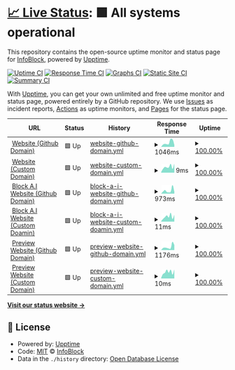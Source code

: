 # [📈 Live Status](https://status.infoblock.gq): <!--live status--> **🟩 All systems operational**

This repository contains the open-source uptime monitor and status page for [InfoBlock](https://infoblock.github.io/Website/), powered by [Upptime](https://github.com/upptime/upptime).

[![Uptime CI](https://github.com/InfoBlock/Status-Page/workflows/Uptime%20CI/badge.svg)](https://github.com/InfoBlock/Status-Page/actions?query=workflow%3A%22Uptime+CI%22)
[![Response Time CI](https://github.com/InfoBlock/Status-Page/workflows/Response%20Time%20CI/badge.svg)](https://github.com/InfoBlock/Status-Page/actions?query=workflow%3A%22Response+Time+CI%22)
[![Graphs CI](https://github.com/InfoBlock/Status-Page/workflows/Graphs%20CI/badge.svg)](https://github.com/InfoBlock/Status-Page/actions?query=workflow%3A%22Graphs+CI%22)
[![Static Site CI](https://github.com/InfoBlock/Status-Page/workflows/Static%20Site%20CI/badge.svg)](https://github.com/InfoBlock/Status-Page/actions?query=workflow%3A%22Static+Site+CI%22)
[![Summary CI](https://github.com/InfoBlock/Status-Page/workflows/Summary%20CI/badge.svg)](https://github.com/InfoBlock/Status-Page/actions?query=workflow%3A%22Summary+CI%22)

With [Upptime](https://upptime.js.org), you can get your own unlimited and free uptime monitor and status page, powered entirely by a GitHub repository. We use [Issues](https://github.com/InfoBlock/Status-Page/issues) as incident reports, [Actions](https://github.com/InfoBlock/Status-Page/actions) as uptime monitors, and [Pages](https://status.infoblock.gq) for the status page.

<!--start: status pages-->
<!-- This summary is generated by Upptime (https://github.com/upptime/upptime) -->
<!-- Do not edit this manually, your changes will be overwritten -->
<!-- prettier-ignore -->
| URL | Status | History | Response Time | Uptime |
| --- | ------ | ------- | ------------- | ------ |
| <img alt="" src="https://favicons.githubusercontent.com/infoblock.github.io" height="13"> [Website (Github Domain)](https://infoblock.github.io/Website/) | 🟩 Up | [website-github-domain.yml](https://github.com/InfoBlock/Status-Page/commits/HEAD/history/website-github-domain.yml) | <details><summary><img alt="Response time graph" src="./graphs/website-github-domain/response-time-week.png" height="20"> 1046ms</summary><br><a href="https://status.infoblock.gq/history/website-github-domain"><img alt="Response time 515" src="https://img.shields.io/endpoint?url=https%3A%2F%2Fraw.githubusercontent.com%2FInfoBlock%2FStatus-Page%2FHEAD%2Fapi%2Fwebsite-github-domain%2Fresponse-time.json"></a><br><a href="https://status.infoblock.gq/history/website-github-domain"><img alt="24-hour response time 3875" src="https://img.shields.io/endpoint?url=https%3A%2F%2Fraw.githubusercontent.com%2FInfoBlock%2FStatus-Page%2FHEAD%2Fapi%2Fwebsite-github-domain%2Fresponse-time-day.json"></a><br><a href="https://status.infoblock.gq/history/website-github-domain"><img alt="7-day response time 1046" src="https://img.shields.io/endpoint?url=https%3A%2F%2Fraw.githubusercontent.com%2FInfoBlock%2FStatus-Page%2FHEAD%2Fapi%2Fwebsite-github-domain%2Fresponse-time-week.json"></a><br><a href="https://status.infoblock.gq/history/website-github-domain"><img alt="30-day response time 515" src="https://img.shields.io/endpoint?url=https%3A%2F%2Fraw.githubusercontent.com%2FInfoBlock%2FStatus-Page%2FHEAD%2Fapi%2Fwebsite-github-domain%2Fresponse-time-month.json"></a><br><a href="https://status.infoblock.gq/history/website-github-domain"><img alt="1-year response time 515" src="https://img.shields.io/endpoint?url=https%3A%2F%2Fraw.githubusercontent.com%2FInfoBlock%2FStatus-Page%2FHEAD%2Fapi%2Fwebsite-github-domain%2Fresponse-time-year.json"></a></details> | <details><summary><a href="https://status.infoblock.gq/history/website-github-domain">100.00%</a></summary><a href="https://status.infoblock.gq/history/website-github-domain"><img alt="All-time uptime 100.00%" src="https://img.shields.io/endpoint?url=https%3A%2F%2Fraw.githubusercontent.com%2FInfoBlock%2FStatus-Page%2FHEAD%2Fapi%2Fwebsite-github-domain%2Fuptime.json"></a><br><a href="https://status.infoblock.gq/history/website-github-domain"><img alt="24-hour uptime 100.00%" src="https://img.shields.io/endpoint?url=https%3A%2F%2Fraw.githubusercontent.com%2FInfoBlock%2FStatus-Page%2FHEAD%2Fapi%2Fwebsite-github-domain%2Fuptime-day.json"></a><br><a href="https://status.infoblock.gq/history/website-github-domain"><img alt="7-day uptime 100.00%" src="https://img.shields.io/endpoint?url=https%3A%2F%2Fraw.githubusercontent.com%2FInfoBlock%2FStatus-Page%2FHEAD%2Fapi%2Fwebsite-github-domain%2Fuptime-week.json"></a><br><a href="https://status.infoblock.gq/history/website-github-domain"><img alt="30-day uptime 100.00%" src="https://img.shields.io/endpoint?url=https%3A%2F%2Fraw.githubusercontent.com%2FInfoBlock%2FStatus-Page%2FHEAD%2Fapi%2Fwebsite-github-domain%2Fuptime-month.json"></a><br><a href="https://status.infoblock.gq/history/website-github-domain"><img alt="1-year uptime 100.00%" src="https://img.shields.io/endpoint?url=https%3A%2F%2Fraw.githubusercontent.com%2FInfoBlock%2FStatus-Page%2FHEAD%2Fapi%2Fwebsite-github-domain%2Fuptime-year.json"></a></details>
| <img alt="" src="https://favicons.githubusercontent.com/infoblock.gq" height="13"> [Website (Custom Domain)](https://infoblock.gq) | 🟩 Up | [website-custom-domain.yml](https://github.com/InfoBlock/Status-Page/commits/HEAD/history/website-custom-domain.yml) | <details><summary><img alt="Response time graph" src="./graphs/website-custom-domain/response-time-week.png" height="20"> 9ms</summary><br><a href="https://status.infoblock.gq/history/website-custom-domain"><img alt="Response time 8" src="https://img.shields.io/endpoint?url=https%3A%2F%2Fraw.githubusercontent.com%2FInfoBlock%2FStatus-Page%2FHEAD%2Fapi%2Fwebsite-custom-domain%2Fresponse-time.json"></a><br><a href="https://status.infoblock.gq/history/website-custom-domain"><img alt="24-hour response time 6" src="https://img.shields.io/endpoint?url=https%3A%2F%2Fraw.githubusercontent.com%2FInfoBlock%2FStatus-Page%2FHEAD%2Fapi%2Fwebsite-custom-domain%2Fresponse-time-day.json"></a><br><a href="https://status.infoblock.gq/history/website-custom-domain"><img alt="7-day response time 9" src="https://img.shields.io/endpoint?url=https%3A%2F%2Fraw.githubusercontent.com%2FInfoBlock%2FStatus-Page%2FHEAD%2Fapi%2Fwebsite-custom-domain%2Fresponse-time-week.json"></a><br><a href="https://status.infoblock.gq/history/website-custom-domain"><img alt="30-day response time 8" src="https://img.shields.io/endpoint?url=https%3A%2F%2Fraw.githubusercontent.com%2FInfoBlock%2FStatus-Page%2FHEAD%2Fapi%2Fwebsite-custom-domain%2Fresponse-time-month.json"></a><br><a href="https://status.infoblock.gq/history/website-custom-domain"><img alt="1-year response time 8" src="https://img.shields.io/endpoint?url=https%3A%2F%2Fraw.githubusercontent.com%2FInfoBlock%2FStatus-Page%2FHEAD%2Fapi%2Fwebsite-custom-domain%2Fresponse-time-year.json"></a></details> | <details><summary><a href="https://status.infoblock.gq/history/website-custom-domain">100.00%</a></summary><a href="https://status.infoblock.gq/history/website-custom-domain"><img alt="All-time uptime 100.00%" src="https://img.shields.io/endpoint?url=https%3A%2F%2Fraw.githubusercontent.com%2FInfoBlock%2FStatus-Page%2FHEAD%2Fapi%2Fwebsite-custom-domain%2Fuptime.json"></a><br><a href="https://status.infoblock.gq/history/website-custom-domain"><img alt="24-hour uptime 100.00%" src="https://img.shields.io/endpoint?url=https%3A%2F%2Fraw.githubusercontent.com%2FInfoBlock%2FStatus-Page%2FHEAD%2Fapi%2Fwebsite-custom-domain%2Fuptime-day.json"></a><br><a href="https://status.infoblock.gq/history/website-custom-domain"><img alt="7-day uptime 100.00%" src="https://img.shields.io/endpoint?url=https%3A%2F%2Fraw.githubusercontent.com%2FInfoBlock%2FStatus-Page%2FHEAD%2Fapi%2Fwebsite-custom-domain%2Fuptime-week.json"></a><br><a href="https://status.infoblock.gq/history/website-custom-domain"><img alt="30-day uptime 100.00%" src="https://img.shields.io/endpoint?url=https%3A%2F%2Fraw.githubusercontent.com%2FInfoBlock%2FStatus-Page%2FHEAD%2Fapi%2Fwebsite-custom-domain%2Fuptime-month.json"></a><br><a href="https://status.infoblock.gq/history/website-custom-domain"><img alt="1-year uptime 100.00%" src="https://img.shields.io/endpoint?url=https%3A%2F%2Fraw.githubusercontent.com%2FInfoBlock%2FStatus-Page%2FHEAD%2Fapi%2Fwebsite-custom-domain%2Fuptime-year.json"></a></details>
| <img alt="" src="https://favicons.githubusercontent.com/infoblock.github.io" height="13"> [Block A.I Website (Github Domain)](https://infoblock.github.io/BlockAI/) | 🟩 Up | [block-a-i-website-github-domain.yml](https://github.com/InfoBlock/Status-Page/commits/HEAD/history/block-a-i-website-github-domain.yml) | <details><summary><img alt="Response time graph" src="./graphs/block-a-i-website-github-domain/response-time-week.png" height="20"> 973ms</summary><br><a href="https://status.infoblock.gq/history/block-a-i-website-github-domain"><img alt="Response time 522" src="https://img.shields.io/endpoint?url=https%3A%2F%2Fraw.githubusercontent.com%2FInfoBlock%2FStatus-Page%2FHEAD%2Fapi%2Fblock-a-i-website-github-domain%2Fresponse-time.json"></a><br><a href="https://status.infoblock.gq/history/block-a-i-website-github-domain"><img alt="24-hour response time 4380" src="https://img.shields.io/endpoint?url=https%3A%2F%2Fraw.githubusercontent.com%2FInfoBlock%2FStatus-Page%2FHEAD%2Fapi%2Fblock-a-i-website-github-domain%2Fresponse-time-day.json"></a><br><a href="https://status.infoblock.gq/history/block-a-i-website-github-domain"><img alt="7-day response time 973" src="https://img.shields.io/endpoint?url=https%3A%2F%2Fraw.githubusercontent.com%2FInfoBlock%2FStatus-Page%2FHEAD%2Fapi%2Fblock-a-i-website-github-domain%2Fresponse-time-week.json"></a><br><a href="https://status.infoblock.gq/history/block-a-i-website-github-domain"><img alt="30-day response time 522" src="https://img.shields.io/endpoint?url=https%3A%2F%2Fraw.githubusercontent.com%2FInfoBlock%2FStatus-Page%2FHEAD%2Fapi%2Fblock-a-i-website-github-domain%2Fresponse-time-month.json"></a><br><a href="https://status.infoblock.gq/history/block-a-i-website-github-domain"><img alt="1-year response time 522" src="https://img.shields.io/endpoint?url=https%3A%2F%2Fraw.githubusercontent.com%2FInfoBlock%2FStatus-Page%2FHEAD%2Fapi%2Fblock-a-i-website-github-domain%2Fresponse-time-year.json"></a></details> | <details><summary><a href="https://status.infoblock.gq/history/block-a-i-website-github-domain">100.00%</a></summary><a href="https://status.infoblock.gq/history/block-a-i-website-github-domain"><img alt="All-time uptime 100.00%" src="https://img.shields.io/endpoint?url=https%3A%2F%2Fraw.githubusercontent.com%2FInfoBlock%2FStatus-Page%2FHEAD%2Fapi%2Fblock-a-i-website-github-domain%2Fuptime.json"></a><br><a href="https://status.infoblock.gq/history/block-a-i-website-github-domain"><img alt="24-hour uptime 100.00%" src="https://img.shields.io/endpoint?url=https%3A%2F%2Fraw.githubusercontent.com%2FInfoBlock%2FStatus-Page%2FHEAD%2Fapi%2Fblock-a-i-website-github-domain%2Fuptime-day.json"></a><br><a href="https://status.infoblock.gq/history/block-a-i-website-github-domain"><img alt="7-day uptime 100.00%" src="https://img.shields.io/endpoint?url=https%3A%2F%2Fraw.githubusercontent.com%2FInfoBlock%2FStatus-Page%2FHEAD%2Fapi%2Fblock-a-i-website-github-domain%2Fuptime-week.json"></a><br><a href="https://status.infoblock.gq/history/block-a-i-website-github-domain"><img alt="30-day uptime 100.00%" src="https://img.shields.io/endpoint?url=https%3A%2F%2Fraw.githubusercontent.com%2FInfoBlock%2FStatus-Page%2FHEAD%2Fapi%2Fblock-a-i-website-github-domain%2Fuptime-month.json"></a><br><a href="https://status.infoblock.gq/history/block-a-i-website-github-domain"><img alt="1-year uptime 100.00%" src="https://img.shields.io/endpoint?url=https%3A%2F%2Fraw.githubusercontent.com%2FInfoBlock%2FStatus-Page%2FHEAD%2Fapi%2Fblock-a-i-website-github-domain%2Fuptime-year.json"></a></details>
| <img alt="" src="https://favicons.githubusercontent.com/blockai.infoblock.gq" height="13"> [Block A.I Website (Custom Doamin)](https://blockai.infoblock.gq) | 🟩 Up | [block-a-i-website-custom-doamin.yml](https://github.com/InfoBlock/Status-Page/commits/HEAD/history/block-a-i-website-custom-doamin.yml) | <details><summary><img alt="Response time graph" src="./graphs/block-a-i-website-custom-doamin/response-time-week.png" height="20"> 11ms</summary><br><a href="https://status.infoblock.gq/history/block-a-i-website-custom-doamin"><img alt="Response time 8" src="https://img.shields.io/endpoint?url=https%3A%2F%2Fraw.githubusercontent.com%2FInfoBlock%2FStatus-Page%2FHEAD%2Fapi%2Fblock-a-i-website-custom-doamin%2Fresponse-time.json"></a><br><a href="https://status.infoblock.gq/history/block-a-i-website-custom-doamin"><img alt="24-hour response time 6" src="https://img.shields.io/endpoint?url=https%3A%2F%2Fraw.githubusercontent.com%2FInfoBlock%2FStatus-Page%2FHEAD%2Fapi%2Fblock-a-i-website-custom-doamin%2Fresponse-time-day.json"></a><br><a href="https://status.infoblock.gq/history/block-a-i-website-custom-doamin"><img alt="7-day response time 11" src="https://img.shields.io/endpoint?url=https%3A%2F%2Fraw.githubusercontent.com%2FInfoBlock%2FStatus-Page%2FHEAD%2Fapi%2Fblock-a-i-website-custom-doamin%2Fresponse-time-week.json"></a><br><a href="https://status.infoblock.gq/history/block-a-i-website-custom-doamin"><img alt="30-day response time 8" src="https://img.shields.io/endpoint?url=https%3A%2F%2Fraw.githubusercontent.com%2FInfoBlock%2FStatus-Page%2FHEAD%2Fapi%2Fblock-a-i-website-custom-doamin%2Fresponse-time-month.json"></a><br><a href="https://status.infoblock.gq/history/block-a-i-website-custom-doamin"><img alt="1-year response time 8" src="https://img.shields.io/endpoint?url=https%3A%2F%2Fraw.githubusercontent.com%2FInfoBlock%2FStatus-Page%2FHEAD%2Fapi%2Fblock-a-i-website-custom-doamin%2Fresponse-time-year.json"></a></details> | <details><summary><a href="https://status.infoblock.gq/history/block-a-i-website-custom-doamin">100.00%</a></summary><a href="https://status.infoblock.gq/history/block-a-i-website-custom-doamin"><img alt="All-time uptime 100.00%" src="https://img.shields.io/endpoint?url=https%3A%2F%2Fraw.githubusercontent.com%2FInfoBlock%2FStatus-Page%2FHEAD%2Fapi%2Fblock-a-i-website-custom-doamin%2Fuptime.json"></a><br><a href="https://status.infoblock.gq/history/block-a-i-website-custom-doamin"><img alt="24-hour uptime 100.00%" src="https://img.shields.io/endpoint?url=https%3A%2F%2Fraw.githubusercontent.com%2FInfoBlock%2FStatus-Page%2FHEAD%2Fapi%2Fblock-a-i-website-custom-doamin%2Fuptime-day.json"></a><br><a href="https://status.infoblock.gq/history/block-a-i-website-custom-doamin"><img alt="7-day uptime 100.00%" src="https://img.shields.io/endpoint?url=https%3A%2F%2Fraw.githubusercontent.com%2FInfoBlock%2FStatus-Page%2FHEAD%2Fapi%2Fblock-a-i-website-custom-doamin%2Fuptime-week.json"></a><br><a href="https://status.infoblock.gq/history/block-a-i-website-custom-doamin"><img alt="30-day uptime 100.00%" src="https://img.shields.io/endpoint?url=https%3A%2F%2Fraw.githubusercontent.com%2FInfoBlock%2FStatus-Page%2FHEAD%2Fapi%2Fblock-a-i-website-custom-doamin%2Fuptime-month.json"></a><br><a href="https://status.infoblock.gq/history/block-a-i-website-custom-doamin"><img alt="1-year uptime 100.00%" src="https://img.shields.io/endpoint?url=https%3A%2F%2Fraw.githubusercontent.com%2FInfoBlock%2FStatus-Page%2FHEAD%2Fapi%2Fblock-a-i-website-custom-doamin%2Fuptime-year.json"></a></details>
| <img alt="" src="https://favicons.githubusercontent.com/infoblock.github.io" height="13"> [Preview Website (Github Domain)](https://infoblock.github.io/Preview/) | 🟩 Up | [preview-website-github-domain.yml](https://github.com/InfoBlock/Status-Page/commits/HEAD/history/preview-website-github-domain.yml) | <details><summary><img alt="Response time graph" src="./graphs/preview-website-github-domain/response-time-week.png" height="20"> 1176ms</summary><br><a href="https://status.infoblock.gq/history/preview-website-github-domain"><img alt="Response time 527" src="https://img.shields.io/endpoint?url=https%3A%2F%2Fraw.githubusercontent.com%2FInfoBlock%2FStatus-Page%2FHEAD%2Fapi%2Fpreview-website-github-domain%2Fresponse-time.json"></a><br><a href="https://status.infoblock.gq/history/preview-website-github-domain"><img alt="24-hour response time 4121" src="https://img.shields.io/endpoint?url=https%3A%2F%2Fraw.githubusercontent.com%2FInfoBlock%2FStatus-Page%2FHEAD%2Fapi%2Fpreview-website-github-domain%2Fresponse-time-day.json"></a><br><a href="https://status.infoblock.gq/history/preview-website-github-domain"><img alt="7-day response time 1176" src="https://img.shields.io/endpoint?url=https%3A%2F%2Fraw.githubusercontent.com%2FInfoBlock%2FStatus-Page%2FHEAD%2Fapi%2Fpreview-website-github-domain%2Fresponse-time-week.json"></a><br><a href="https://status.infoblock.gq/history/preview-website-github-domain"><img alt="30-day response time 527" src="https://img.shields.io/endpoint?url=https%3A%2F%2Fraw.githubusercontent.com%2FInfoBlock%2FStatus-Page%2FHEAD%2Fapi%2Fpreview-website-github-domain%2Fresponse-time-month.json"></a><br><a href="https://status.infoblock.gq/history/preview-website-github-domain"><img alt="1-year response time 527" src="https://img.shields.io/endpoint?url=https%3A%2F%2Fraw.githubusercontent.com%2FInfoBlock%2FStatus-Page%2FHEAD%2Fapi%2Fpreview-website-github-domain%2Fresponse-time-year.json"></a></details> | <details><summary><a href="https://status.infoblock.gq/history/preview-website-github-domain">100.00%</a></summary><a href="https://status.infoblock.gq/history/preview-website-github-domain"><img alt="All-time uptime 100.00%" src="https://img.shields.io/endpoint?url=https%3A%2F%2Fraw.githubusercontent.com%2FInfoBlock%2FStatus-Page%2FHEAD%2Fapi%2Fpreview-website-github-domain%2Fuptime.json"></a><br><a href="https://status.infoblock.gq/history/preview-website-github-domain"><img alt="24-hour uptime 100.00%" src="https://img.shields.io/endpoint?url=https%3A%2F%2Fraw.githubusercontent.com%2FInfoBlock%2FStatus-Page%2FHEAD%2Fapi%2Fpreview-website-github-domain%2Fuptime-day.json"></a><br><a href="https://status.infoblock.gq/history/preview-website-github-domain"><img alt="7-day uptime 100.00%" src="https://img.shields.io/endpoint?url=https%3A%2F%2Fraw.githubusercontent.com%2FInfoBlock%2FStatus-Page%2FHEAD%2Fapi%2Fpreview-website-github-domain%2Fuptime-week.json"></a><br><a href="https://status.infoblock.gq/history/preview-website-github-domain"><img alt="30-day uptime 100.00%" src="https://img.shields.io/endpoint?url=https%3A%2F%2Fraw.githubusercontent.com%2FInfoBlock%2FStatus-Page%2FHEAD%2Fapi%2Fpreview-website-github-domain%2Fuptime-month.json"></a><br><a href="https://status.infoblock.gq/history/preview-website-github-domain"><img alt="1-year uptime 100.00%" src="https://img.shields.io/endpoint?url=https%3A%2F%2Fraw.githubusercontent.com%2FInfoBlock%2FStatus-Page%2FHEAD%2Fapi%2Fpreview-website-github-domain%2Fuptime-year.json"></a></details>
| <img alt="" src="https://favicons.githubusercontent.com/preview.infoblock.gq" height="13"> [Preview Website (Custom Domain)](https://preview.infoblock.gq) | 🟩 Up | [preview-website-custom-domain.yml](https://github.com/InfoBlock/Status-Page/commits/HEAD/history/preview-website-custom-domain.yml) | <details><summary><img alt="Response time graph" src="./graphs/preview-website-custom-domain/response-time-week.png" height="20"> 10ms</summary><br><a href="https://status.infoblock.gq/history/preview-website-custom-domain"><img alt="Response time 8" src="https://img.shields.io/endpoint?url=https%3A%2F%2Fraw.githubusercontent.com%2FInfoBlock%2FStatus-Page%2FHEAD%2Fapi%2Fpreview-website-custom-domain%2Fresponse-time.json"></a><br><a href="https://status.infoblock.gq/history/preview-website-custom-domain"><img alt="24-hour response time 6" src="https://img.shields.io/endpoint?url=https%3A%2F%2Fraw.githubusercontent.com%2FInfoBlock%2FStatus-Page%2FHEAD%2Fapi%2Fpreview-website-custom-domain%2Fresponse-time-day.json"></a><br><a href="https://status.infoblock.gq/history/preview-website-custom-domain"><img alt="7-day response time 10" src="https://img.shields.io/endpoint?url=https%3A%2F%2Fraw.githubusercontent.com%2FInfoBlock%2FStatus-Page%2FHEAD%2Fapi%2Fpreview-website-custom-domain%2Fresponse-time-week.json"></a><br><a href="https://status.infoblock.gq/history/preview-website-custom-domain"><img alt="30-day response time 8" src="https://img.shields.io/endpoint?url=https%3A%2F%2Fraw.githubusercontent.com%2FInfoBlock%2FStatus-Page%2FHEAD%2Fapi%2Fpreview-website-custom-domain%2Fresponse-time-month.json"></a><br><a href="https://status.infoblock.gq/history/preview-website-custom-domain"><img alt="1-year response time 8" src="https://img.shields.io/endpoint?url=https%3A%2F%2Fraw.githubusercontent.com%2FInfoBlock%2FStatus-Page%2FHEAD%2Fapi%2Fpreview-website-custom-domain%2Fresponse-time-year.json"></a></details> | <details><summary><a href="https://status.infoblock.gq/history/preview-website-custom-domain">100.00%</a></summary><a href="https://status.infoblock.gq/history/preview-website-custom-domain"><img alt="All-time uptime 100.00%" src="https://img.shields.io/endpoint?url=https%3A%2F%2Fraw.githubusercontent.com%2FInfoBlock%2FStatus-Page%2FHEAD%2Fapi%2Fpreview-website-custom-domain%2Fuptime.json"></a><br><a href="https://status.infoblock.gq/history/preview-website-custom-domain"><img alt="24-hour uptime 100.00%" src="https://img.shields.io/endpoint?url=https%3A%2F%2Fraw.githubusercontent.com%2FInfoBlock%2FStatus-Page%2FHEAD%2Fapi%2Fpreview-website-custom-domain%2Fuptime-day.json"></a><br><a href="https://status.infoblock.gq/history/preview-website-custom-domain"><img alt="7-day uptime 100.00%" src="https://img.shields.io/endpoint?url=https%3A%2F%2Fraw.githubusercontent.com%2FInfoBlock%2FStatus-Page%2FHEAD%2Fapi%2Fpreview-website-custom-domain%2Fuptime-week.json"></a><br><a href="https://status.infoblock.gq/history/preview-website-custom-domain"><img alt="30-day uptime 100.00%" src="https://img.shields.io/endpoint?url=https%3A%2F%2Fraw.githubusercontent.com%2FInfoBlock%2FStatus-Page%2FHEAD%2Fapi%2Fpreview-website-custom-domain%2Fuptime-month.json"></a><br><a href="https://status.infoblock.gq/history/preview-website-custom-domain"><img alt="1-year uptime 100.00%" src="https://img.shields.io/endpoint?url=https%3A%2F%2Fraw.githubusercontent.com%2FInfoBlock%2FStatus-Page%2FHEAD%2Fapi%2Fpreview-website-custom-domain%2Fuptime-year.json"></a></details>

<!--end: status pages-->

[**Visit our status website →**](https://status.infoblock.gq)

## 📄 License

- Powered by: [Upptime](https://github.com/upptime/upptime)
- Code: [MIT](./LICENSE) © [InfoBlock](https://infoblock.github.io/Website/)
- Data in the `./history` directory: [Open Database License](https://opendatacommons.org/licenses/odbl/1-0/)
